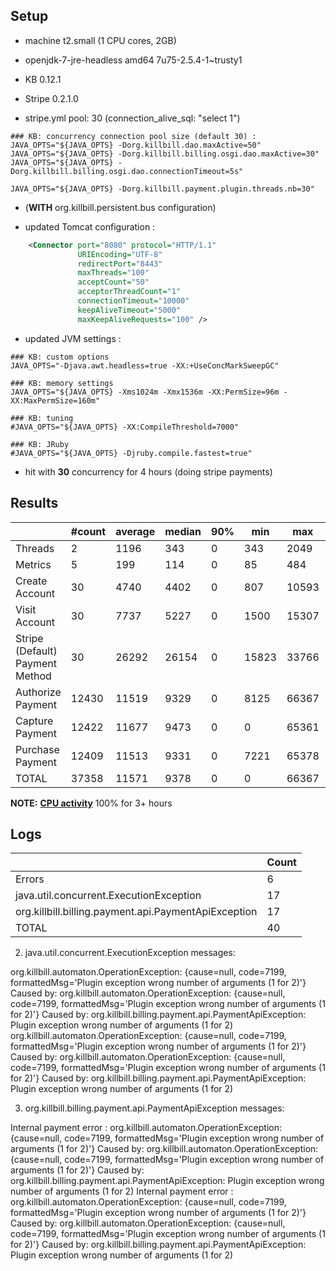 ## Setup

- machine t2.small (1 CPU cores, 2GB)
- openjdk-7-jre-headless amd64 7u75-2.5.4-1~trusty1

- KB 0.12.1
- Stripe 0.2.1.0
- stripe.yml pool: 30 (connection_alive_sql: "select 1")
  
```
### KB: concurrency connection pool size (default 30) :
JAVA_OPTS="${JAVA_OPTS} -Dorg.killbill.dao.maxActive=50"
JAVA_OPTS="${JAVA_OPTS} -Dorg.killbill.billing.osgi.dao.maxActive=30"
JAVA_OPTS="${JAVA_OPTS} -Dorg.killbill.billing.osgi.dao.connectionTimeout=5s"

JAVA_OPTS="${JAVA_OPTS} -Dorg.killbill.payment.plugin.threads.nb=30"
```

- (**WITH** org.killbill.persistent.bus configuration)

- updated Tomcat configuration :
```xml
    <Connector port="8080" protocol="HTTP/1.1"
               URIEncoding="UTF-8"
               redirectPort="8443"
               maxThreads="100"
               acceptCount="50"
               acceptorThreadCount="1"
               connectionTimeout="10000"
               keepAliveTimeout="5000"
               maxKeepAliveRequests="100" />
```

- updated JVM settings :
```
### KB: custom options
JAVA_OPTS="-Djava.awt.headless=true -XX:+UseConcMarkSweepGC"

### KB: memory settings
JAVA_OPTS="${JAVA_OPTS} -Xms1024m -Xmx1536m -XX:PermSize=96m -XX:MaxPermSize=160m"

### KB: tuning
#JAVA_OPTS="${JAVA_OPTS} -XX:CompileThreshold=7000"

### KB: JRuby
#JAVA_OPTS="${JAVA_OPTS} -Djruby.compile.fastest=true"
```

- hit with **30** concurrency for 4 hours (doing stripe payments)

  
## Results
  
|                                 | #count | average | median | 90% |   min |   max |   errors | bandwidth |
| ------------------------------- | ------ | ------- | ------ | --- | ----- | ----- | -------- | --------- |
|                         Threads |      2 |    1196 |    343 |   0 |   343 |  2049 | 0.00000% |    0.01/s |
|                         Metrics |      5 |     199 |    114 |   0 |    85 |   484 | 0.00000% |    0.02/s |
|                  Create Account |     30 |    4740 |   4402 |   0 |   807 | 10593 | 0.00000% |    0.93/s |
|                   Visit Account |     30 |    7737 |   5227 |   0 |  1500 | 15307 | 0.00000% |    0.93/s |
| Stripe (Default) Payment Method |     30 |   26292 |  26154 |   0 | 15823 | 33766 | 0.00000% |    0.51/s |
|               Authorize Payment |  12430 |   11519 |   9329 |   0 |  8125 | 66367 | 0.00137% |    0.76/s |
|                 Capture Payment |  12422 |   11677 |   9473 |   0 |     0 | 65361 | 0.00137% |    0.67/s |
|                Purchase Payment |  12409 |   11513 |   9331 |   0 |  7221 | 65378 | 0.00000% |    0.76/s |
|                           TOTAL |  37358 |   11571 |   9378 |   0 |     0 | 66367 | 0.00091% |    2.23/s |

**NOTE:** **[CPU activity](../run-10_2/cpu_activity.png)** 100% for 3+ hours


## Logs

|                                                       | Count |
| ----------------------------------------------------- | ----- |
|                                                Errors |     6 |
|               java.util.concurrent.ExecutionException |    17 |
|  org.killbill.billing.payment.api.PaymentApiException |    17 |
|                                                 TOTAL |    40 |



2. java.util.concurrent.ExecutionException messages:

  org.killbill.automaton.OperationException: {cause=null, code=7199, formattedMsg='Plugin exception wrong number of arguments (1 for 2)'}
    Caused by: org.killbill.automaton.OperationException: {cause=null, code=7199, formattedMsg='Plugin exception wrong number of arguments (1 for 2)'}
    Caused by: org.killbill.billing.payment.api.PaymentApiException: Plugin exception wrong number of arguments (1 for 2)
  org.killbill.automaton.OperationException: {cause=null, code=7199, formattedMsg='Plugin exception wrong number of arguments (1 for 2)'}
    Caused by: org.killbill.automaton.OperationException: {cause=null, code=7199, formattedMsg='Plugin exception wrong number of arguments (1 for 2)'}
    Caused by: org.killbill.billing.payment.api.PaymentApiException: Plugin exception wrong number of arguments (1 for 2)


3. org.killbill.billing.payment.api.PaymentApiException messages:

  Internal payment error : org.killbill.automaton.OperationException: {cause=null, code=7199, formattedMsg='Plugin exception wrong number of arguments (1 for 2)'}
    Caused by: org.killbill.automaton.OperationException: {cause=null, code=7199, formattedMsg='Plugin exception wrong number of arguments (1 for 2)'}
    Caused by: org.killbill.billing.payment.api.PaymentApiException: Plugin exception wrong number of arguments (1 for 2)
  Internal payment error : org.killbill.automaton.OperationException: {cause=null, code=7199, formattedMsg='Plugin exception wrong number of arguments (1 for 2)'}
    Caused by: org.killbill.automaton.OperationException: {cause=null, code=7199, formattedMsg='Plugin exception wrong number of arguments (1 for 2)'}
    Caused by: org.killbill.billing.payment.api.PaymentApiException: Plugin exception wrong number of arguments (1 for 2)
